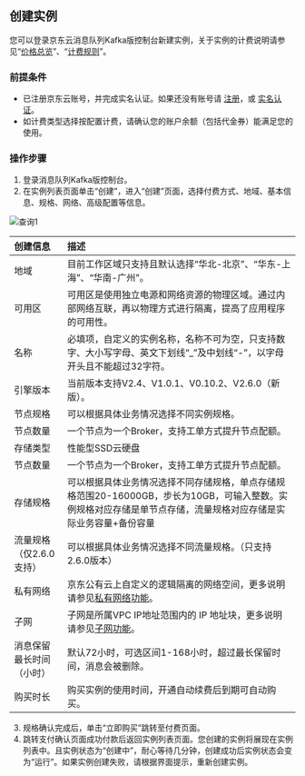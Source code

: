 ## 创建实例

您可以登录京东云消息队列Kafka版控制台新建实例，关于实例的计费说明请参见“[价格总览](../Pricing/Price-Overview.md)”、“[计费规则](../Pricing/Billing-Rules.md)”。

### 前提条件
- 已注册京东云账号，并完成实名认证。如果还没有账号请 [注册](https://accounts.jdcloud.com/p/regPage?source=jdcloud&ReturnUrl=https%3a%2f%2fuc.jdcloud.com%2fpassport%2fcomplete%3freturnUrl%3dhttps%3a%2f%2fwww.jdcloud.com)，或 [实名认证](https://uc.jdcloud.com/account/certify)。
- 如计费类型选择按配置计费，请确认您的账户余额（包括代金券）能满足您的使用。

### 操作步骤
1. 登录消息队列Kafka版控制台。</br>
2. 在实例列表页面单击“创建”，进入“创建”页面，选择付费方式、地域、基本信息、规格、网络、高级配置等信息。</br>

![查询1](../../../../image/Internet-Middleware/JCS-for-Kafka/createkafka.jpg)

|创建信息| 描述              | 
|:--|:---------------------------------------|
|地域 |目前工作区域只支持且默认选择“华北-北京”、“华东-上海”、“华南-广州”。 |
|可用区 |可用区是使用独立电源和网络资源的物理区域。通过内部网络互联，再以物理方式进行隔离，提高了应用程序的可用性。 |
|名称 |必填项，自定义的实例名称，名称不可为空，只支持数字、大小写字母、英文下划线“_”及中划线“-”，以字母开头且不能超过32字符。 |
|引擎版本 |当前版本支持V2.4、V1.0.1、V0.10.2、V2.6.0（新版）。 |
|节点规格 |可以根据具体业务情况选择不同实例规格。 |
|节点数量 |一个节点为一个Broker，支持工单方式提升节点配额。 |
|存储类型 |性能型SSD云硬盘 |
|节点数量 |一个节点为一个Broker，支持工单方式提升节点配额。 |
|存储规格 |可以根据具体业务情况选择不同存储规格，单点存储规格范围20-16000GB，步长为10GB，可输入整数。实例规格对应存储是单节点存储，流量规格对应存储是实际业务容量+备份容量 |
|流量规格（仅2.6.0支持） |可以根据具体业务情况选择不同流量规格。（只支持2.6.0版本） |
|私有网络 |京东公有云上自定义的逻辑隔离的网络空间，更多说明请参见[私有网络功能]( https://docs.jdcloud.com/cn/virtual-private-cloud/vpc-features)。 |
|子网 |子网是所属VPC IP地址范围内的 IP 地址块，更多说明请参见[子网功能]( https://docs.jdcloud.com/cn/virtual-private-cloud/subnet-features)。 |
|消息保留最长时间（小时） |默认72小时，可选区间1-168小时，超过最长保留时间，消息会被删除。 |
|购买时长 |购买实例的使用时间，开通自动续费后到期可自动购买。 |
3. 规格确认完成后，单击“立即购买”跳转至付费页面。</br>
4. 跳转支付确认页面成功付款后返回实例列表页面。您创建的实例将展现在实例列表中。且实例状态为“创建中”，耐心等待几分钟，创建成功后实例状态会变为“运行”。如果实例创建失败，请根据界面提示，重新创建实例。</br>






































